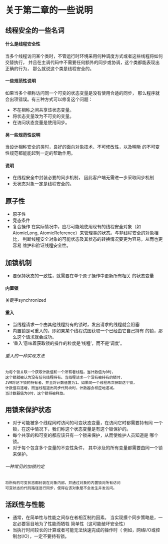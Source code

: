 # 关于第二章的一些说明

## 线程安全的一些名词

#### 什么是线程安全性
当多个线程访问某个类时，不管运行时环境采用何种调度方式或者这些线程将如何交替执行，
并且在主调代码中不需要任何额外的同步或协调，这个类都能表现出正确的行为，
那么就说这个类是线程安全的。
#### 一些规范性说明
如果当多个相称访问同一个可变的状态变量是没有使用合适的同步，
那么程序就会出项错误。有三种方式可以修复这个问题：
* 不在相称之间共享该状态变量。
* 将状态变量改为不可变的变量。
* 在访问状态变量是使用同步。
#### 另一些规范性说明
当设计相称安全的类时，良好的面向对象技术、不可修改性，以及明晰
的不可变性规范都能能起到一定的帮助作用。
#### 说明
* 在线程安全中封装必要的同步机制，
因此客户端无需进一步采取同步机制
* 无状态对象一定是线程安全的。

## 原子性
* 原子性
* 竞态条件
* 复合操作
在实际情况中，应尽可能地使用现有的线程安全对象（如AtomicLong,
AtomicReference）来管理类的状态。与非线程安全的对象相比，
判断线程安全对象的可能状态及其状态的转换情况要更为容易，从而也更容易
维护和验证线程安全性。

## 加锁机制
* 要保持状态的一致性，就需要在单个原子操作中更新所有相关
的状态变量
#### 内置锁
关键字synchronized
#### 重入
* 当线程请求一个由其他线程持有的锁时，发出请求的线程就会阻塞
* 内置锁是可重入的，即如果某个线程试图获取一个已经由它自己持有
的锁，那么这个请求就会成功。
* ‘重入’意味着获取锁的操作的粒度是‘线程’，而不是‘调度’。
###### 重入的一种实现方法
~~~
为每个锁关联一个获取计数值和一个所有者线程。当计数值为0时，
这个锁就被认为没有任何线程持有。当线程请求一个没有被持有的锁时，
JVM将记下锁的持有者，并且将计数值置为1。如果同一个线程再次获取这个锁，
计数值将递增，而当线程退出同步代码块时，计数器会相应地递减。
当计数器值为0时，这个锁将被释放。
~~~
## 用锁来保护状态
* 对于可能被多个线程同时访问的可变状态变量，在访问它时都需要持有同
一个锁，在这中情况下，我们称这个状态变量是有这个锁保护的。
* 每个共享的和可变的都应该只有一个锁来保护，从而使维护人员知道是
哪个锁。
* 对于每个包含多个变量的不变性条件，
其中涉及的所有变量都需要由同一个锁来保护。
###### 一种常见的加锁约定
~~~
将所有的可变状态都封装在对象内部，并通过对象的内置锁对所有访问
可变状态的代码路径进行同步，使得在该对象是不会发生并发访问。
~~~
## 活跃性与性能
* 通常，在简单性与性能之间存在者相互制约因素。
当实现摸个同步策略是，一定必要盲目地为了性能而牺牲
简单性（这可能破坏安全性）
* 当执行时间较长的计算或者可能无法快速完成的操作时（
例如，网络I/O或控制台I/O），一定不要持有锁。




